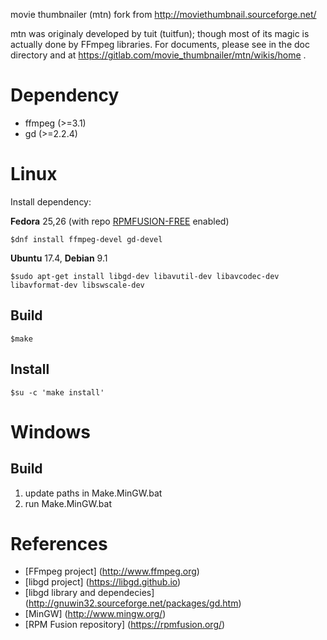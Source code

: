 movie thumbnailer (mtn)
fork from http://moviethumbnail.sourceforge.net/

mtn was originaly developed by tuit (tuitfun); though most of its magic is actually done 
by FFmpeg libraries. For documents, please see in the doc directory and at
https://gitlab.com/movie_thumbnailer/mtn/wikis/home .


Dependency
==========
 - ffmpeg   (>=3.1)
 - gd       (>=2.2.4)


Linux
=====

Install dependency:  

**Fedora** 25,26 (with repo [RPMFUSION-FREE](https://rpmfusion.org/Configuration/) enabled)

    $dnf install ffmpeg-devel gd-devel

**Ubuntu** 17.4, **Debian** 9.1

    $sudo apt-get install libgd-dev libavutil-dev libavcodec-dev libavformat-dev libswscale-dev  


Build
-----
    $make

Install
-------
    $su -c 'make install'


Windows
=======

Build
-----
1. update paths in Make.MinGW.bat
2. run Make.MinGW.bat


References
==========
 * [FFmpeg project]                 (http://www.ffmpeg.org)
 * [libgd project]                  (https://libgd.github.io)
 * [libgd library and dependecies]  (http://gnuwin32.sourceforge.net/packages/gd.htm)
 * [MinGW]                          (http://www.mingw.org/)
 * [RPM Fusion repository]          (https://rpmfusion.org/)
